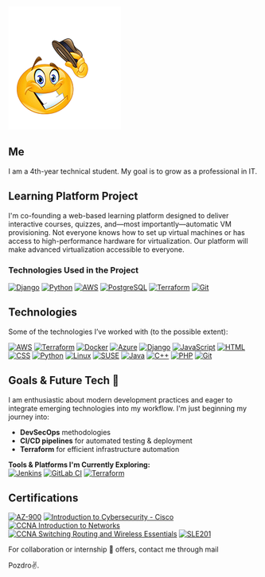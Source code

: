 <img src="Howdy.png" alt="Howdy">

## Me
I am a 4th-year technical student. My goal is to grow as a professional in IT.

## Learning Platform Project 
I'm co-founding a web-based learning platform designed to deliver interactive courses, quizzes, and—most importantly—automatic VM provisioning. Not everyone knows how to set up virtual machines or has access to high-performance hardware for virtualization. Our platform will make advanced virtualization accessible to everyone.

### Technologies Used in the Project
[![Django](https://img.shields.io/badge/Django-092E20?style=flat-square&logo=django&logoColor=white)](https://www.djangoproject.com) [![Python](https://img.shields.io/badge/Python-3776AB?style=flat-square&logo=python&logoColor=white)](https://www.python.org) [![AWS](https://img.shields.io/badge/AWS-232F3E?style=flat-square&logo=amazon-aws&logoColor=white)](https://aws.amazon.com) [![PostgreSQL](https://img.shields.io/badge/PostgreSQL-336791?style=flat-square&logo=postgresql&logoColor=white)](https://www.postgresql.org) [![Terraform](https://img.shields.io/badge/Terraform-7B42B6?style=flat-square&logo=terraform&logoColor=white)](https://www.terraform.io) [![Git](https://img.shields.io/badge/Git-F05032?style=flat-square&logo=git&logoColor=white)](https://git-scm.com)

## Technologies
Some of the technologies I’ve worked with (to the possible extent):

[![AWS](https://img.shields.io/badge/AWS-232F3E?style=flat&logo=amazon-aws&logoColor=white)](https://aws.amazon.com) [![Terraform](https://img.shields.io/badge/Terraform-7B42B6?style=flat&logo=terraform&logoColor=white)](https://www.terraform.io) [![Docker](https://img.shields.io/badge/Docker-2496ED?style=flat&logo=docker&logoColor=white)](https://www.docker.com) [![Azure](https://img.shields.io/badge/Azure-0089D6?style=flat&logo=microsoft-azure&logoColor=white)](https://azure.microsoft.com) [![Django](https://img.shields.io/badge/Django-092E20?style=flat&logo=django&logoColor=white)](https://www.djangoproject.com) [![JavaScript](https://img.shields.io/badge/JavaScript-F7DF1E?style=flat&logo=javascript&logoColor=black)](https://developer.mozilla.org/en-US/docs/Web/JavaScript) [![HTML](https://img.shields.io/badge/HTML-E34F26?style=flat&logo=html5&logoColor=white)](https://developer.mozilla.org/en-US/docs/Web/HTML) [![CSS](https://img.shields.io/badge/CSS-1572B6?style=flat&logo=css3&logoColor=white)](https://developer.mozilla.org/en-US/docs/Web/CSS) [![Python](https://img.shields.io/badge/Python-3776AB?style=flat&logo=python&logoColor=white)](https://www.python.org) [![Linux](https://img.shields.io/badge/Linux-FCC624?style=flat&logo=linux&logoColor=black)](https://www.kernel.org) [![SUSE](https://img.shields.io/badge/SUSE-3E9E3E?style=flat&logo=suse&logoColor=white)](https://www.suse.com) [![Java](https://img.shields.io/badge/java-%23ED8B00.svg?style=flat&logo=openjdk&logoColor=white)](https://www.oracle.com/java) [![C++](https://img.shields.io/badge/C%2B%2B-00599C?style=flat&logo=c%2B%2B&logoColor=white)](https://isocpp.org) [![PHP](https://img.shields.io/badge/PHP-777BB4?style=flat&logo=php&logoColor=white)](https://www.php.net) [![Git](https://img.shields.io/badge/Git-F05032?style=flat&logo=git&logoColor=white)](https://git-scm.com)

## Goals & Future Tech 🎯
I am enthusiastic about modern development practices and eager to integrate emerging technologies into my workflow. I'm just beginning my journey into:
- **DevSecOps** methodologies  
- **CI/CD pipelines** for automated testing & deployment  
- **Terraform** for efficient infrastructure automation

**Tools & Platforms I'm Currently Exploring:**  
[![Jenkins](https://img.shields.io/badge/Jenkins-D24939?style=flat-square&logo=jenkins&logoColor=white)](https://jenkins.io) [![GitLab CI](https://img.shields.io/badge/GitLab_CI-FC6D26?style=flat-square&logo=gitlab&logoColor=white)](https://about.gitlab.com/) [![Terraform](https://img.shields.io/badge/Terraform-7B42B6?style=flat-square&logo=terraform&logoColor=white)](https://www.terraform.io)

## Certifications
[![AZ-900](https://img.shields.io/badge/AZ--900-0078D4?style=flat&logo=microsoft-azure&logoColor=white)](https://learn.microsoft.com/en-us/certifications/azure-fundamentals) [![Introduction to Cybersecurity - Cisco](https://img.shields.io/badge/Introduction%20to%20Cybersecurity-003B5C?style=flat&logo=cisco&logoColor=white)](https://www.netacad.com/courses/introduction-to-cybersecurity) [![CCNA Introduction to Networks](https://img.shields.io/badge/CCNA%20Intro%20to%20Networks-006D8C?style=flat&logo=cisco&logoColor=white)](https://www.netacad.com/courses/networking/ccna-introduction-networks) [![CCNA Switching Routing and Wireless Essentials](https://img.shields.io/badge/CCNA%20Switching%20Routing%20and%20Wireless%20Essentials-006D8C?style=flat&logo=cisco&logoColor=white)](https://www.netacad.com/courses/networking/ccna-switching-routing-wireless-essentials) [![SLE201](https://img.shields.io/badge/SLE201-4B92DB?style=flat&logo=suse&logoColor=white)](https://www.suse.com/training/course/sle201v15/)

For collaboration or internship 👀 offers, contact me through mail

Pozdro✌️.
